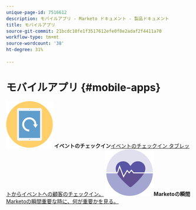 ```yaml
---
unique-page-id: 7516612
description: モバイルアプリ - Marketo ドキュメント - 製品ドキュメント
title: モバイルアプリ
source-git-commit: 21bcdc10fe1f3517612efe0f8e2adaf2f4411a70
workflow-type: tm+mt
source-wordcount: '38'
ht-degree: 31%

---
```



# モバイルアプリ {#mobile-apps}

**![イベントのチェックイン ](assets/mobile-checkin-icon.png) イベントのチェックイン**&#x200B;[ イベントのチェックイン タブレットからイベントへの顧客のチェックイン。](https://docs.marketo.com/display/DOCS/Event+Check-in)     **![Marketoの瞬間 ](assets/moments-icon.png)Marketoの瞬間**&#x200B;[Marketoの瞬間重要な時に、何が重要かを見る。](https://docs.marketo.com/display/DOCS/Marketo+Moments)

